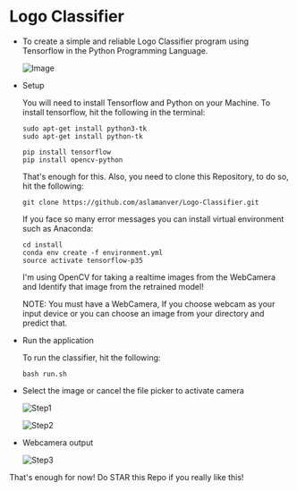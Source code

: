 # Logo Classifier
* To create a simple and reliable Logo Classifier program using Tensorflow in the Python Programming Language.
  
  ![Image](https://i.imgur.com/qPZCVsY.png)  
  
* Setup

  You will need to install Tensorflow and Python on your Machine.
  To install tensorflow, hit the following in the terminal:
  
      sudo apt-get install python3-tk
      sudo apt-get install python-tk
      
      pip install tensorflow
      pip install opencv-python

  That's enough for this.
  Also, you need to clone this Repository, to do so, hit the following:
     
      git clone https://github.com/aslamanver/Logo-Classifier.git

  If you face so many error messages you can install virtual environment such as Anaconda:
  
      cd install
      conda env create -f environment.yml
      source activate tensorflow-p35
     
  I'm using OpenCV for taking a realtime images from the WebCamera and Identify that image from the retrained model!
  
  NOTE: You must have a WebCamera, If you choose webcam as your input device or you can choose an image from your directory and predict that.
       

* Run the application

  To run the classifier, hit the following:
  
      bash run.sh

* Select the image or cancel the file picker to activate camera 
      
     ![Step1](https://i.imgur.com/tapxpvJ.png)
      
     ![Step2](https://i.imgur.com/QMMapMg.png)
      
 * Webcamera output
 
     ![Step3](https://i.imgur.com/mbgO3NX.png)
      
  That's enough for now!
  Do STAR this Repo if you really like this!

